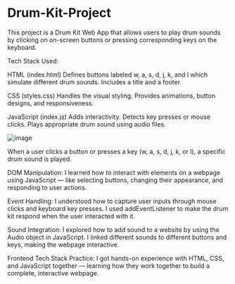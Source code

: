 # Drum-Kit-Project

This project is a Drum Kit Web App that allows users to play drum sounds by clicking on on-screen buttons or pressing corresponding keys on the keyboard.

Tech Stack Used:

HTML (index.html)
Defines buttons labeled w, a, s, d, j, k, and l which simulate different drum sounds.
Includes a title and a footer.

CSS (styles.css)
Handles the visual styling.
Provides animations, button designs, and responsiveness.

JavaScript (index.js)
Adds interactivity.
Detects key presses or mouse clicks.
Plays appropriate drum sound using audio files.

![image](https://github.com/user-attachments/assets/0e7c7d9e-7e61-4bc5-bad8-3dcd75e0b699)


When a user clicks a button or presses a key (w, a, s, d, j, k, or l), a specific drum sound is played.

DOM Manipulation:
I learned how to interact with elements on a webpage using JavaScript — like selecting buttons, changing their appearance, and responding to user actions.

Event Handling:
I understood how to capture user inputs through mouse clicks and keyboard key presses. I used addEventListener to make the drum kit respond when the user interacted with it.

Sound Integration:
I explored how to add sound to a website by using the Audio object in JavaScript. I linked different sounds to different buttons and keys, making the webpage interactive.

Frontend Tech Stack Practice:
I got hands-on experience with HTML, CSS, and JavaScript together — learning how they work together to build a complete, interactive webpage.


